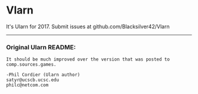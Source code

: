 # Vlarn

It's Ularn for 2017. Submit issues at github.com/Blacksilver42/Vlarn

---

### Original Ularn README:

	It should be much improved over the version that was posted to
	comp.sources.games.

    -Phil Cordier (Ularn author)
    satyr@ucscb.ucsc.edu
    philc@netcom.com
